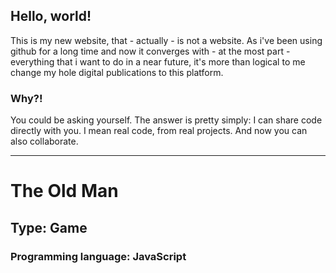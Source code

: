 ## Hello, world!

This is my new website, that - actually - is not a website.
As i've been using github for a long time and now it converges with - at the most part - everything that i want to do in a near future, it's more than logical to me change my hole digital publications to this platform.

### Why?!

You could be asking yourself. The answer is pretty simply: I can share code directly with you. I mean real code, from real projects. And now you can also collaborate.

---
# The Old Man
## Type: Game
### Programming language: JavaScript
